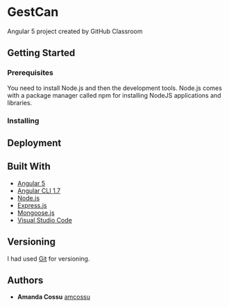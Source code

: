 # GestCan
Angular 5 project created by GitHub Classroom 


## Getting Started

### Prerequisites
You need to install Node.js and then the development tools. Node.js comes with a package manager called npm for installing NodeJS applications and libraries.

### Installing




## Deployment


## Built With

* [Angular 5](https://angular.io/) 
* [Angular CLI 1.7](https://www.npmjs.com/package/@angular/cli) 
* [Node.js](https://nodejs.org/en/) 
* [Express.js](http://expressjs.com/fr/) 
* [Mongoose.js](http://mongoosejs.com/) 
* [Visual Studio Code](https://code.visualstudio.com/) 


## Versioning

I had used [Git](http://github.com/) for versioning.


## Authors

* **Amanda Cossu** [amcossu](https://github.com/amcossu)
